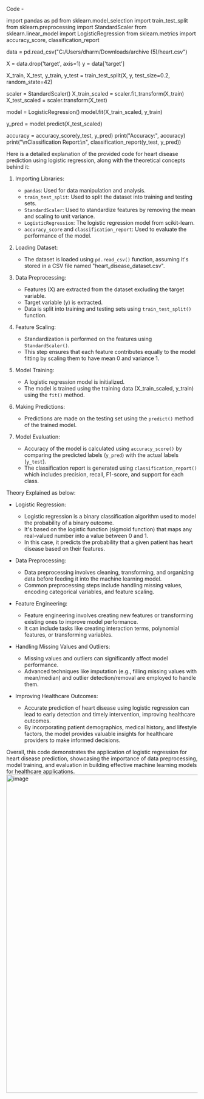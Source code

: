 Code - 

import pandas as pd
from sklearn.model_selection import train_test_split
from sklearn.preprocessing import StandardScaler
from sklearn.linear_model import LogisticRegression
from sklearn.metrics import accuracy_score, classification_report

data = pd.read_csv("C:/Users/dharm/Downloads/archive (5)/heart.csv")

X = data.drop('target', axis=1)
y = data['target']

X_train, X_test, y_train, y_test = train_test_split(X, y, test_size=0.2, random_state=42)

scaler = StandardScaler()
X_train_scaled = scaler.fit_transform(X_train)
X_test_scaled = scaler.transform(X_test)

model = LogisticRegression()
model.fit(X_train_scaled, y_train)

y_pred = model.predict(X_test_scaled)

accuracy = accuracy_score(y_test, y_pred)
print("Accuracy:", accuracy)
print("\nClassification Report:\n", classification_report(y_test, y_pred))

Here is a detailed explanation of the provided code for heart disease prediction using logistic regression, along with the theoretical concepts behind it:

1. Importing Libraries:
   - `pandas`: Used for data manipulation and analysis.
   - `train_test_split`: Used to split the dataset into training and testing sets.
   - `StandardScaler`: Used to standardize features by removing the mean and scaling to unit variance.
   - `LogisticRegression`: The logistic regression model from scikit-learn.
   - `accuracy_score` and `classification_report`: Used to evaluate the performance of the model.

2. Loading Dataset:
   - The dataset is loaded using `pd.read_csv()` function, assuming it's stored in a CSV file named "heart_disease_dataset.csv".

3. Data Preprocessing:
   - Features (X) are extracted from the dataset excluding the target variable.
   - Target variable (y) is extracted.
   - Data is split into training and testing sets using `train_test_split()` function.

4. Feature Scaling:
   - Standardization is performed on the features using `StandardScaler()`.
   - This step ensures that each feature contributes equally to the model fitting by scaling them to have mean 0 and variance 1.

5. Model Training:
   - A logistic regression model is initialized.
   - The model is trained using the training data (X_train_scaled, y_train) using the `fit()` method.

6. Making Predictions:
   - Predictions are made on the testing set using the `predict()` method of the trained model.

7. Model Evaluation:
   - Accuracy of the model is calculated using `accuracy_score()` by comparing the predicted labels (`y_pred`) with the actual labels (`y_test`).
   - The classification report is generated using `classification_report()` which includes precision, recall, F1-score, and support for each class.

Theory Explained as below:

- Logistic Regression:
  - Logistic regression is a binary classification algorithm used to model the probability of a binary outcome.
  - It's based on the logistic function (sigmoid function) that maps any real-valued number into a value between 0 and 1.
  - In this case, it predicts the probability that a given patient has heart disease based on their features.
  
- Data Preprocessing:
  - Data preprocessing involves cleaning, transforming, and organizing data before feeding it into the machine learning model.
  - Common preprocessing steps include handling missing values, encoding categorical variables, and feature scaling.
  
- Feature Engineering:
  - Feature engineering involves creating new features or transforming existing ones to improve model performance.
  - It can include tasks like creating interaction terms, polynomial features, or transforming variables.
  
- Handling Missing Values and Outliers:
  - Missing values and outliers can significantly affect model performance.
  - Advanced techniques like imputation (e.g., filling missing values with mean/median) and outlier detection/removal are employed to handle them.
  
- Improving Healthcare Outcomes:
  - Accurate prediction of heart disease using logistic regression can lead to early detection and timely intervention, improving healthcare outcomes.
  - By incorporating patient demographics, medical history, and lifestyle factors, the model provides valuable insights for healthcare providers to make informed decisions.

Overall, this code demonstrates the application of logistic regression for heart disease prediction, showcasing the importance of data preprocessing, model training, and evaluation in building effective machine learning models for healthcare applications.
<img width="836" alt="image" src="https://github.com/DSTAR15/DKT_Project3/assets/128448451/be590c11-d09d-4107-bbfa-be3e4a13d40b">
